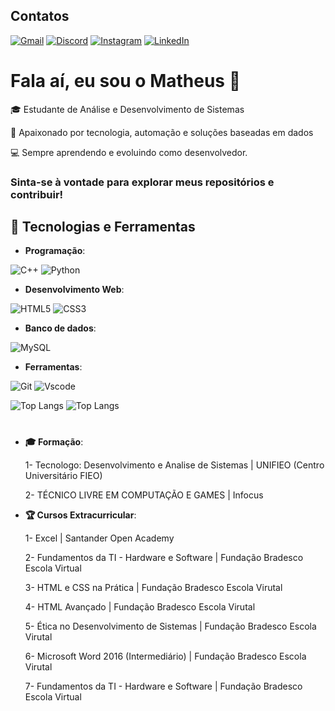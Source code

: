 ## Contatos

[![Gmail](https://img.shields.io/badge/Gmail-333333?style=for-the-badge&logo=gmail&logoColor=red)](mailto:SEUGMAIL)
[![Discord](https://img.shields.io/badge/Discord-7289DA?style=for-the-badge&logo=discord&logoColor=white)](https://discord.com/channels/@mths_0111/)
[![Instagram](https://img.shields.io/badge/-Instagram-%23E4405F?style=for-the-badge&logo=instagram&logoColor=white)](https://www.instagram.com/dev_mths/)
[![LinkedIn](https://img.shields.io/badge/LinkedIn-0077B5?style=for-the-badge&logo=linkedin&logoColor=white)](https://www.linkedin.com/in/matheus-santos12112/)



# Fala aí, eu sou o Matheus 👋

🎓 Estudante de Análise e Desenvolvimento de Sistemas 

🧠 Apaixonado por tecnologia, automação e soluções baseadas em dados 

💻 Sempre aprendendo e evoluindo como desenvolvedor. 

### Sinta-se à vontade para explorar meus repositórios e contribuir!


## 🚀 Tecnologias e Ferramentas

- **Programação**:

![C++](https://img.shields.io/badge/C%2B%2B-00599C?style=for-the-badge&logo=c%2B%2B&logoColor=white)
![Python](https://img.shields.io/badge/python-3670A0?style=for-the-badge&logo=python&logoColor=ffdd54)


- **Desenvolvimento Web**:

![HTML5](https://img.shields.io/badge/HTML5-E34F26?style=for-the-badge&logo=html5&logoColor=white)
![CSS3](https://img.shields.io/badge/CSS3-1572B6?style=for-the-badge&logo=css3&logoColor=white)

- **Banco de dados**:

![MySQL](https://img.shields.io/badge/MySQL-00000F?style=for-the-badge&logo=mysql&logoColor=white)

- **Ferramentas**:

![Git](https://img.shields.io/badge/GIT-E44C30?style=for-the-badge&logo=git&logoColor=white)
![Vscode](https://img.shields.io/badge/Vscode-007ACC?style=for-the-badge&logo=visual-studio-code&logoColor=white)

![Top Langs](https://github-readme-stats-git-masterrstaa-rickstaa.vercel.app/api/top-langs/?username=MS12112&bg_color=000&border_color=FFFFFF&title_color=FFFFFF&text_color=FFFFFF)
![Top Langs](https://github-readme-stats-git-masterrstaa-rickstaa.vercel.app/api/top-langs/?username=MS12112&layout=compact&bg_color=000&border_color=FFFFFF&title_color=FFFFFF&text_color=FFFFFF)

#

- **🎓 Formação**:
  
  1- Tecnologo: Desenvolvimento e Analise de Sistemas | UNIFIEO (Centro Universitário FIEO)
  
  2- TÉCNICO LIVRE EM COMPUTAÇÃO E GAMES | Infocus

- **🏆 Cursos Extracurricular**:

  1- Excel | Santander Open Academy
  
  2- Fundamentos da TI - Hardware e Software | Fundação Bradesco Escola Virtual
  
  3- HTML e CSS na Prática | Fundação Bradesco Escola Virutal
  
  4- HTML Avançado | Fundação Bradesco Escola Virutal
  
  5- Ética no Desenvolvimento de Sistemas | Fundação Bradesco Escola Virutal
  
  6- Microsoft Word 2016 (Intermediário) | Fundação Bradesco Escola Virutal
  
  7- Fundamentos da TI - Hardware e Software | Fundação Bradesco Escola Virtual

  



